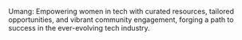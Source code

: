 Umang: Empowering women in tech with curated resources, tailored opportunities, and vibrant community engagement, forging a path to success in the ever-evolving tech industry.
